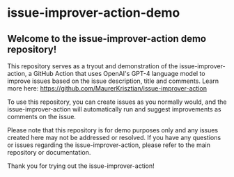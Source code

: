 # issue-improver-action-demo

## Welcome to the issue-improver-action demo repository!

This repository serves as a tryout and demonstration of the issue-improver-action, a GitHub Action that uses OpenAI's GPT-4 language model to improve issues based on the issue description, title and comments. Learn more here: https://github.com/MaurerKrisztian/issue-improver-action

To use this repository, you can create issues as you normally would, and the issue-improver-action will automatically run and suggest improvements as comments on the issue.

Please note that this repository is for demo purposes only and any issues created here may not be addressed or resolved. If you have any questions or issues regarding the issue-improver-action, please refer to the main repository or documentation.

Thank you for trying out the issue-improver-action!
